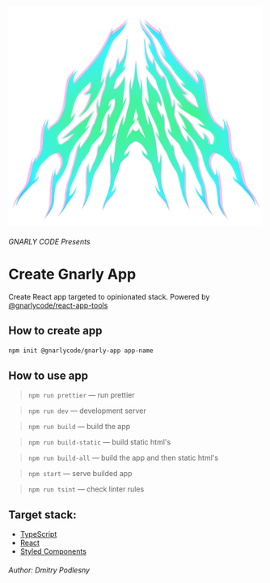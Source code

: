 <p align="center"><img src="https://github.com/gnarlycode/gnarly-assets/blob/master/gnarly-logo-600.png?raw=true" /></p>

###### _GNARLY CODE_ Presents

# Create Gnarly App

Create React app targeted to opinionated stack.
Powered by [@gnarlycode/react-app-tools](https://github.com/gnarlycode/react-app-tools)

## How to create app

```sh
npm init @gnarlycode/gnarly-app app-name
```

## How to use app

> `npm run prettier` — run prettier

> `npm run dev` — development server

> `npm run build` — build the app

> `npm run build-static` — build static html's

> `npm run build-all` — build the app and then static html's

> `npm start` — serve builded app

> `npm run tsint` — check linter rules

## Target stack:

- [TypeScript](https://www.typescriptlang.org)
- [React](https://reactjs.org/)
- [Styled Components](https://www.styled-components.com/)

###### Author: Dmitry Podlesny
